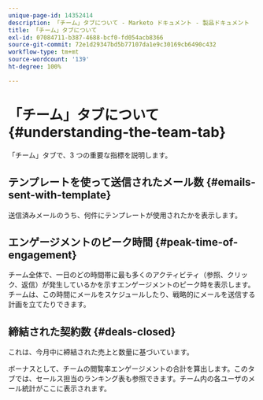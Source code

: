 ```yaml
---
unique-page-id: 14352414
description: 「チーム」タブについて - Marketo ドキュメント - 製品ドキュメント
title: 「チーム」タブについて
exl-id: 07084711-b387-4688-bcf0-fd054acb8366
source-git-commit: 72e1d29347bd5b77107da1e9c30169cb6490c432
workflow-type: tm+mt
source-wordcount: '139'
ht-degree: 100%

---
```


# 「チーム」タブについて {#understanding-the-team-tab}

「チーム」タブで、3 つの重要な指標を説明します。

## テンプレートを使って送信されたメール数 {#emails-sent-with-template}

送信済みメールのうち、何件にテンプレートが使用されたかを表示します。

## エンゲージメントのピーク時間 {#peak-time-of-engagement}

チーム全体で、一日のどの時間帯に最も多くのアクティビティ（参照、クリック、返信）が発生しているかを示すエンゲージメントのピーク時を表示します。チームは、この時間にメールをスケジュールしたり、戦略的にメールを送信する計画を立てたりできます。

## 締結された契約数 {#deals-closed}

これは、今月中に締結された売上と数量に基づいています。

ボーナスとして、チームの閲覧率エンゲージメントの合計を算出します。このタブでは、セールス担当のランキング表も参照できます。チーム内の各ユーザのメール統計がここに表示されます。
